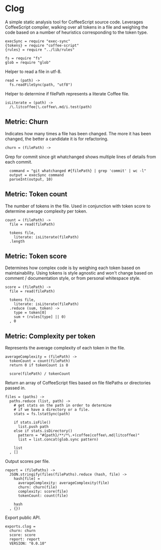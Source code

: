 # Clog

A simple static analysis tool for CoffeeScript source code.
Leverages CoffeeScript compiler, walking over all tokens
in a file and weighing the code based on a number of heuristics
corresponding to the token type.

    execSync = require "exec-sync"
    {tokens} = require "coffee-script"
    {rules} = require "../lib/rules"

    fs = require "fs"
    glob = require "glob"

Helper to read a file in utf-8.

    read = (path) ->
      fs.readFileSync(path, "utf8")

Helper to determine if filePath represents
a literate Coffee file.

    isLiterate = (path) ->
      /\.litcoffee|\.coffee\.md/i.test(path)

## Metric: Churn

Indicates how many times a file has been changed. The more
it has been changed, the better a candidate it is for refactoring.

    churn = (filePath) ->

Grep for commit since git whatchanged shows
multiple lines of details from each commit.

      command = "git whatchanged #{filePath} | grep 'commit' | wc -l"
      output = execSync command
      parseInt(output, 10)

## Metric: Token count

The number of tokens in the file. Used in conjunction with
token score to determine average complexity per token.

    count = (filePath) ->
      file = read(filePath)

      tokens file,
        literate: isLiterate(filePath)
      .length

## Metric: Token score

Determines how complex code is by weighing each token
based on maintainability. Using tokens is style agnostic
and won't change based on comment / documentation style,
or from personal whitespace style.

    score = (filePath) ->
      file = read(filePath)

      tokens file,
        literate: isLiterate(filePath)
      .reduce (sum, token) ->
        type = token[0]
        sum + (rules[type] || 0)
      , 0

## Metric: Complexity per token

Represents the average complexity of each token in the file.

    averageComplexity = (filePath) ->
      tokenCount = count(filePath)
      return 0 if tokenCount is 0

      score(filePath) / tokenCount

Return an array of CoffeeScript files based on file filePaths
or directories passed in.

    files = (paths) ->
      paths.reduce (list, path) ->
        # get stats on the path in order to determine
        # if we have a directory or a file.
        stats = fs.lstatSync(path)

        if stats.isFile()
          list.push path
        else if stats.isDirectory()
          pattern = "#{path}/**/*\.+(coffee|coffee\.md|litcoffee)"
          list = list.concat(glob.sync pattern)

        list
      , []

Output scores per file.

    report = (filePaths) ->
      JSON.stringify(files(filePaths).reduce (hash, file) ->
        hash[file] =
          averageComplexity: averageComplexity(file)
          churn: churn(file)
          complexity: score(file)
          tokenCount: count(file)

        hash
      , {})

Export public API.

    exports.clog =
      churn: churn
      score: score
      report: report
      VERSION: "0.0.10"
